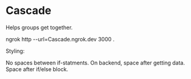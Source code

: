 # Cascade
Helps groups get together.

ngrok http --url=Cascade.ngrok.dev 3000 . 

Styling:

No spaces between if-statments.
On backend, space after getting data.
Space after if/else block.


